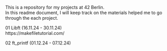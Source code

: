 <p>This is a repository for my projects at 42 Berlin.<br>
In this readme document, I will keep track on the materials helped me to go through the each project.</p>

<p>01 Libft (16.11.24 - 30.11.24)<br>
https://makefiletutorial.com/</p>

<p>02 ft_printf (01.12.24 - 07.12.24)</p>
